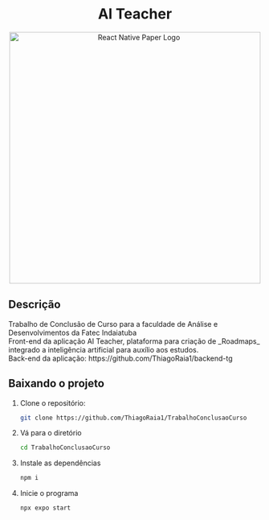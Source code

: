<h1 align="center">AI Teacher</h1>

<p align="center">
  <img src="https://miro.medium.com/v2/resize:fit:1400/1*7ucm2eGmeDRIRDY4cez-4w.jpeg" width="500" alt="React Native Paper Logo"/>
</p>

<h2> Descrição </h2>
Trabalho de Conclusão de Curso para a faculdade de Análise e Desenvolvimentos da Fatec Indaiatuba<br>
Front-end da aplicação AI Teacher, plataforma para criação de _Roadmaps_ integrado a inteligência artificial para auxílio aos estudos.<br>
Back-end da aplicação: https://github.com/ThiagoRaia1/backend-tg

## Baixando o projeto

1.  Clone o repositório:

    ```bash
    git clone https://github.com/ThiagoRaia1/TrabalhoConclusaoCurso
    
2. Vá para o diretório
   
   ```bash
   cd TrabalhoConclusaoCurso
   
3. Instale as dependências

   ```bash
   npm i

4. Inicie o programa

   ```bash
   npx expo start
